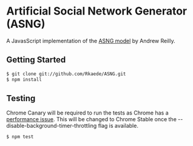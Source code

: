 # Artificial Social Network Generator (ASNG)
A JavasScript implementation of the [ASNG model](http://www.politybuilder.com/asng) by Andrew Reilly.


## Getting Started
```bash
$ git clone git://github.com/Rkaede/ASNG.git
$ npm install
```

## Testing
Chrome Canary will be required to run the tests as Chrome has a [performance issue](https://github.com/karma-runner/karma-chrome-launcher/issues/44). This will be changed to Chrome Stable once the --disable-background-timer-throttling flag is available.
```bash
$ npm test
```
